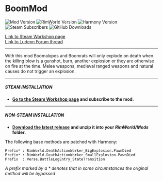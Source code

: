 # BoomMod
![Mod Version](https://img.shields.io/badge/Mod_Version-{ReleaseVersion}-blue.svg)
![RimWorld Version](https://img.shields.io/badge/Built_for_RimWorld-{GameVersion}-blue.svg)
![Harmony Version](https://img.shields.io/badge/Powered_by_Harmony-{HarmonyVersion}-blue.svg)\
![Steam Subscribers](https://img.shields.io/badge/dynamic/xml.svg?label=Steam+Subscribers&query=//table/tr[2]/td[1]&colorB=blue&url=https://steamcommunity.com/sharedfiles/filedetails/%3Fid=1504182014&suffix=+total)
![GitHub Downloads](https://img.shields.io/github/downloads/Jaxe-Dev/BoomMod/total.svg?colorB=blue&label=GitHub+Downloads)


[Link to Steam Workshop page](https://steamcommunity.com/sharedfiles/filedetails/?id=1504182014)\
[Link to Ludeon Forum thread](https://ludeon.com/forums/index.php?topic=45971.0)

---

With this mod Boomalopes and Boomrats will only explode on death when the killing blow is a gunshot, burn, another explosion or they are otherwise on fire at the time. Melee weapons, medieval ranged weapons and natural causes do not trigger an explosion.

---

##### STEAM INSTALLATION
- **[Go to the Steam Workshop page](https://steamcommunity.com/sharedfiles/filedetails/?id=1504182014) and subscribe to the mod.**

---

##### NON-STEAM INSTALLATION
- **[Download the latest release](https://github.com/Jaxe-Dev/BoomMod/releases/latest) and unzip it into your *RimWorld/Mods* folder.**

The following base methods are patched with Harmony:
```
Prefix* : RimWorld.DeathActionWorker_BigExplosion.PawnDied
Prefix* : RimWorld.DeathActionWorker_SmallExplosion.PawnDied
Prefix  : Verse.BattleLogEntry_StateTransition
```
*A prefix marked by a \* denotes that in some circumstances the original method will be bypassed*
